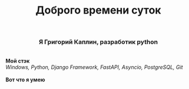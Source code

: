 <h1 align="center">Доброго времени суток </h1>
<br>
<h3 align="center"> Я Григорий Каплин, разработик python</h3>
<br>
<b>Мой стэк</b>
<br>
<i>Windows, Python, Django Framework, FastAPI, Asyncio,  PostgreSQL, Git</i>
<br>
<br>
<b>Вот что я умею</b>
<br>

<!--
**LittleBrotherProg/LittleBrotherProg** is a ✨ _special_ ✨ repository because its `README.md` (this file) appears on your GitHub profile.

Here are some ideas to get you started:

- 🔭 I’m currently working on ...
- 🌱 I’m currently learning ...
- 👯 I’m looking to collaborate on ...
- 🤔 I’m looking for help with ...
- 💬 Ask me about ...
- 📫 How to reach me: ...
- 😄 Pronouns: ...
- ⚡ Fun fact: ...
-->

